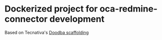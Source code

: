 # Dockerized project for oca-redmine-connector development

Based on Tecnativa's [Doodba scaffolding](https://github.com/Tecnativa/doodba#scaffolding)
